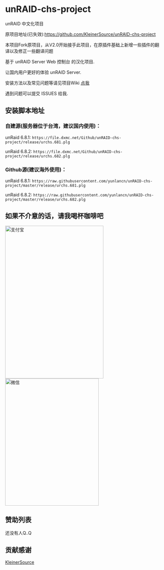 # unRAID-chs-project
unRAID 中文化项目  

原项目地址(已失效):https://github.com/KleinerSource/unRAID-chs-project  

本项目Fork原项目，从V2.0开始接手此项目，在原插件基础上新增一些插件的翻译以及修正一些翻译问题  

基于 unRAID Server Web 控制台 的汉化项目.  

让国内用户更好的体验 unRAID Server.    

安装方法以及常见问题等请见项目Wiki [点我](https://github.com/yunlancn/unRAID-chs-project/wiki)
  
遇到问题可以提交 ISSUES 给我.

## 安装脚本地址

### 自建源(服务器位于台湾，建议国内使用)：  
unRaid 6.8.1: `https://file.dxmc.net/Github/unRAID-chs-project/release/urchs.681.plg`

unRaid 6.8.2: `https://file.dxmc.net/Github/unRAID-chs-project/release/urchs.682.plg`

### Github源(建议海外使用)：
unRaid 6.8.1: `https://raw.githubusercontent.com/yunlancn/unRAID-chs-project/master/release/urchs.681.plg`

unRaid 6.8.2: `https://raw.githubusercontent.com/yunlancn/unRAID-chs-project/master/release/urchs.682.plg`

## 如果不介意的话，请我喝杯咖啡吧

<img src="https://cdn.img.dxmc.net/imgs/2021/01/12369f98820836c8.jpg" width = "315" height = "490" alt="支付宝" align=center />  
<img src="https://cdn.img.dxmc.net/imgs/2021/01/d3294592be36e533.png" width = "300" height = "408" alt="微信" align=center />  

## 赞助列表
还没有人Q..Q

## 贡献感谢
[KleinerSource](https://github.com/KleinerSource/)

